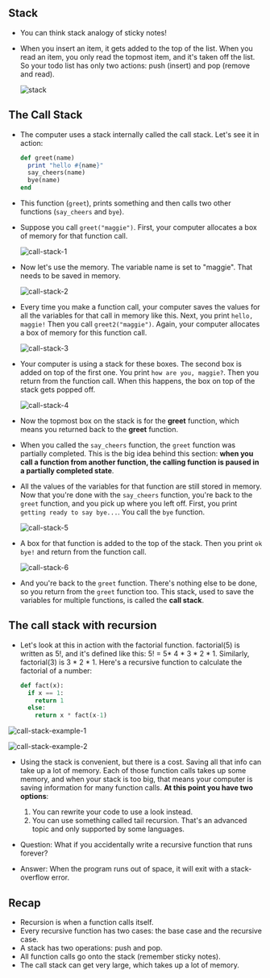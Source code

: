 ## Stack

- You can think stack analogy of sticky notes!

- When you insert an item, it gets added to the top of the list. When you read an item, you only read the topmost item, and it's taken off the list. So your todo list has only two actions: push (insert) and pop (remove and read).

  ![stack](images/stack.png)

## The Call Stack

- The computer uses a stack internally called the call stack. Let's see it in action:

  ```ruby
  def greet(name)
    print "hello #{name}"
    say_cheers(name)
    bye(name)
  end
  ```

- This function (`greet`), prints something and then calls two other functions (`say_cheers` and `bye`).

- Suppose you call `greet("maggie")`. First, your computer allocates a box of memory for that function call.

  ![call-stack-1](images/call-stack-1.png)

- Now let's use the memory. The variable name is set to "maggie". That needs to be saved in memory.

  ![call-stack-2](images/call-stack-2.png)

- Every time you make a function call, your computer saves the values for all the variables for that call in memory like this. Next, you print `hello, maggie!` Then you call `greet2("maggie")`. Again, your computer allocates a box of memory for this function call.

  ![call-stack-3](images/call-stack-3.png)

- Your computer is using a stack for these boxes. The second box is added on top of the first one. You print `how are you, maggie?`. Then you return from the function call. When this happens, the box on top of the stack gets popped off.

  ![call-stack-4](images/call-stack-4.png)

- Now the topmost box on the stack is for the __greet__ function, which means you returned back to the __greet__ function.

- When you called the `say_cheers` function, the `greet` function was partially completed. This is the big idea behind this section: **when you call a function from another function, the calling function is paused in a partially completed state**.

- All the values of the variables for that function are still stored in memory. Now that you're done with the `say_cheers` function, you're back to the `greet` function, and you pick up where you left off. First, you print `getting ready to say bye...`. You call the `bye` function.

  ![call-stack-5](images/call-stack-5.png)

- A box for that function is added to the top of the stack. Then you print `ok bye!` and return from the function call.

  ![call-stack-6](images/call-stack-6.png)

- And you're back to the `greet` function. There's nothing else to be done, so you return from the `greet` function too. This stack, used to save the variables for multiple functions, is called the **call stack**.

## The call stack with recursion

- Let's look at this in action with the factorial function. factorial(5) is written as 5!, and it's defined like this: 5! = 5* 4 * 3 * 2 * 1. Similarly, factorial(3) is 3 * 2 * 1. Here's a recursive function to calculate the factorial of a number:

  ```python
  def fact(x):
    if x == 1:
      return 1
    else:
      return x * fact(x-1)
  ```

![call-stack-example-1](images/call-stack-example-1.png)

![call-stack-example-2](images/call-stack-example-2.png)

- Using the stack is convenient, but there is a cost. Saving all that info can take up a lot of memory. Each of those function calls takes up some memory, and when your stack is too big, that means your computer is saving information for many function calls. **At this point you have two options**:

  1. You can rewrite your code to use a look instead.
  1. You can use something called tail recursion. That's an advanced topic and only supported by some languages.

- Question: What if you accidentally write a recursive function that runs forever?
- Answer: When the program runs out of space, it will exit with a stack-overflow error.

## Recap

- Recursion is when a function calls itself.
- Every recursive function has two cases: the base case and the recursive case.
- A stack has two operations: push and pop.
- All function calls go onto the stack (remember sticky notes).
- The call stack can get very large, which takes up a lot of memory.
